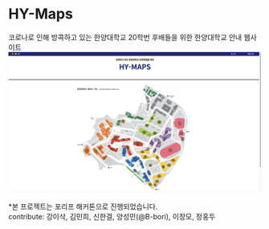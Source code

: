 # HY-Maps
코로나로 인해 방콕하고 있는 한양대학교 20학번 후배들을 위한 한양대학교 안내 웹사이트
![](hy-maps-ex.png)




*본 프로젝트는 포리프 해커톤으로 진행되었습니다.  
contribute: 강이삭, 김민희, 신한결, 양성민(@B-bori), 이창모, 정홍두
